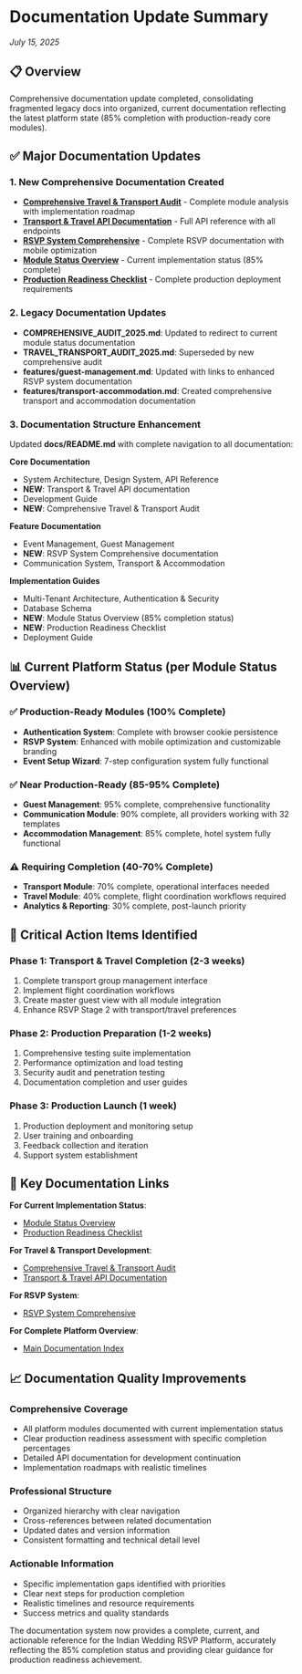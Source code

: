 # Documentation Update Summary
*July 15, 2025*

## 📋 Overview

Comprehensive documentation update completed, consolidating fragmented legacy docs into organized, current documentation reflecting the latest platform state (85% completion with production-ready core modules).

## ✅ Major Documentation Updates

### 1. New Comprehensive Documentation Created
- **[Comprehensive Travel & Transport Audit](./comprehensive-audit-travel-transport.md)** - Complete module analysis with implementation roadmap
- **[Transport & Travel API Documentation](./api/transport-travel-api.md)** - Full API reference with all endpoints
- **[RSVP System Comprehensive](./features/rsvp-system-comprehensive.md)** - Complete RSVP documentation with mobile optimization
- **[Module Status Overview](./implementation/module-status-overview.md)** - Current implementation status (85% complete)
- **[Production Readiness Checklist](./implementation/production-readiness-checklist.md)** - Complete production deployment requirements

### 2. Legacy Documentation Updates
- **COMPREHENSIVE_AUDIT_2025.md**: Updated to redirect to current module status documentation
- **TRAVEL_TRANSPORT_AUDIT_2025.md**: Superseded by new comprehensive audit
- **features/guest-management.md**: Updated with links to enhanced RSVP system documentation
- **features/transport-accommodation.md**: Created comprehensive transport and accommodation documentation

### 3. Documentation Structure Enhancement
Updated **docs/README.md** with complete navigation to all documentation:

**Core Documentation**
- System Architecture, Design System, API Reference
- **NEW**: Transport & Travel API documentation
- Development Guide
- **NEW**: Comprehensive Travel & Transport Audit

**Feature Documentation**  
- Event Management, Guest Management
- **NEW**: RSVP System Comprehensive documentation
- Communication System, Transport & Accommodation

**Implementation Guides**
- Multi-Tenant Architecture, Authentication & Security
- Database Schema
- **NEW**: Module Status Overview (85% completion status)
- **NEW**: Production Readiness Checklist
- Deployment Guide

## 📊 Current Platform Status (per Module Status Overview)

### ✅ Production-Ready Modules (100% Complete)
- **Authentication System**: Complete with browser cookie persistence
- **RSVP System**: Enhanced with mobile optimization and customizable branding
- **Event Setup Wizard**: 7-step configuration system fully functional

### ✅ Near Production-Ready (85-95% Complete)
- **Guest Management**: 95% complete, comprehensive functionality
- **Communication Module**: 90% complete, all providers working with 32 templates
- **Accommodation Management**: 85% complete, hotel system fully functional

### ⚠️ Requiring Completion (40-70% Complete)
- **Transport Module**: 70% complete, operational interfaces needed
- **Travel Module**: 40% complete, flight coordination workflows required
- **Analytics & Reporting**: 30% complete, post-launch priority

## 🎯 Critical Action Items Identified

### Phase 1: Transport & Travel Completion (2-3 weeks)
1. Complete transport group management interface
2. Implement flight coordination workflows  
3. Create master guest view with all module integration
4. Enhance RSVP Stage 2 with transport/travel preferences

### Phase 2: Production Preparation (1-2 weeks)
1. Comprehensive testing suite implementation
2. Performance optimization and load testing
3. Security audit and penetration testing
4. Documentation completion and user guides

### Phase 3: Production Launch (1 week)
1. Production deployment and monitoring setup
2. User training and onboarding
3. Feedback collection and iteration
4. Support system establishment

## 🔗 Key Documentation Links

**For Current Implementation Status**:
- [Module Status Overview](./implementation/module-status-overview.md)
- [Production Readiness Checklist](./implementation/production-readiness-checklist.md)

**For Travel & Transport Development**:
- [Comprehensive Travel & Transport Audit](./comprehensive-audit-travel-transport.md)
- [Transport & Travel API Documentation](./api/transport-travel-api.md)

**For RSVP System**:
- [RSVP System Comprehensive](./features/rsvp-system-comprehensive.md)

**For Complete Platform Overview**:
- [Main Documentation Index](./README.md)

## 📈 Documentation Quality Improvements

### Comprehensive Coverage
- All platform modules documented with current implementation status
- Clear production readiness assessment with specific completion percentages
- Detailed API documentation for development continuation
- Implementation roadmaps with realistic timelines

### Professional Structure
- Organized hierarchy with clear navigation
- Cross-references between related documentation
- Updated dates and version information
- Consistent formatting and technical detail level

### Actionable Information
- Specific implementation gaps identified with priorities
- Clear next steps for production completion
- Realistic timelines and resource requirements
- Success metrics and quality standards

The documentation system now provides a complete, current, and actionable reference for the Indian Wedding RSVP Platform, accurately reflecting the 85% completion status and providing clear guidance for production readiness achievement.